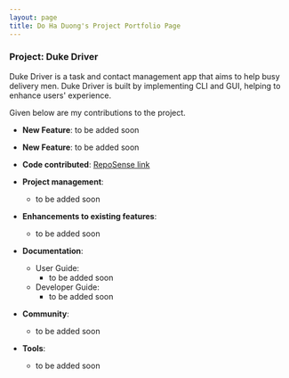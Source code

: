 ```yaml
---
layout: page
title: Do Ha Duong's Project Portfolio Page
---
```


### Project: Duke Driver

Duke Driver is a task and contact management app that aims to help busy delivery men. Duke Driver is built by implementing CLI and GUI, helping to enhance users' experience.

Given below are my contributions to the project.

* **New Feature**: to be added soon

* **New Feature**: to be added soon

* **Code contributed**: [RepoSense link](https://nus-cs2103-ay2223s2.github.io/tp-dashboard/?search=dohaduong&breakdown=true)

* **Project management**:
    * to be added soon

* **Enhancements to existing features**:
    * to be added soon

* **Documentation**:
    * User Guide:
        * to be added soon
    * Developer Guide:
        * to be added soon

* **Community**:
    * to be added soon

* **Tools**:
    * to be added soon


